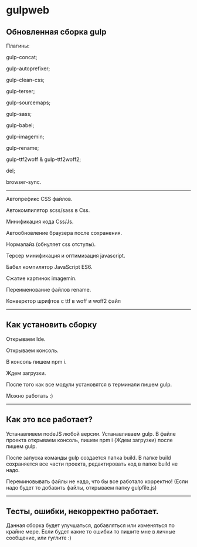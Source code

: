 # gulpweb

Обновленная сборка gulp
--------------------------------------------------------------
Плагины: 

gulp-concat; 

gulp-autoprefixer; 

gulp-clean-css; 

gulp-terser; 

gulp-sourcemaps; 

gulp-sass; 

gulp-babel; 

gulp-imagemin; 

gulp-rename; 

gulp-ttf2woff & gulp-ttf2woff2; 

del; 

browser-sync. 

_____________________________

Автопрефикс CSS файлов.

Автокомпилятор scss/sass в Css.

Минификация кода Css/Js.

Автообновление браузера после сохранения.

Нормалайз (обнуляет css отступы).

Терсер минификация и оптимизация javascript.

Бабел компилятор JavaScript ES6.

Сжатие картинок imagemin.

Переименование файлов rename.

Конверктор шрифтов с ttf в woff и woff2 файл

_______________________________________________

Как установить сборку
--------------------------------------------------------------
Открываем Ide.

Открываем консоль.

В консоль пишем npm i.

Ждем загрузки.

После того как все модули установятся в терминали пишем gulp.

Можно работать :)
__________________________________________________
Как это все работает?
--------------------------------------------------
Устанавливем nodeJS любой версии. Устанавливаем gulp. В файле проекта открываем консоль, пишем npm i (Ждем загрузки) после пишем gulp.

После запуска команды gulp создается папка build. В папке build сохраняется все части проекта, редактировать код в папке build не надо.

Переминовывать файлы не надо, что бы все работало корректно! (Если надо будет то добавить файлы, открываем папку gulpfile.js)
________________________________________________

Тесты, ошибки, некорректно работает.
---------------------------------
Данная сборка будет улучшаться, добавляться или изменяться по крайне мере.
Если будет какие то ошибки то пишите мне в личные сообщение, или гуглите :)







